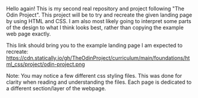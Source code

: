 Hello again! This is my second real repository and project following "The Odin Project". This project will be to try and recreate the given landing page by using HTML and CSS. I am also most likely going to interpret some parts of the design to what I think looks best, rather than copying the example web page exactly. 

This link should bring you to the example landing page I am expected to recreate: https://cdn.statically.io/gh/TheOdinProject/curriculum/main/foundations/html_css/project/odin-project.png 

Note: You may notice a few different css styling files. This was done for clarity when reading and understanding the files. Each page is dedicated to a different section/layer of the webpage.